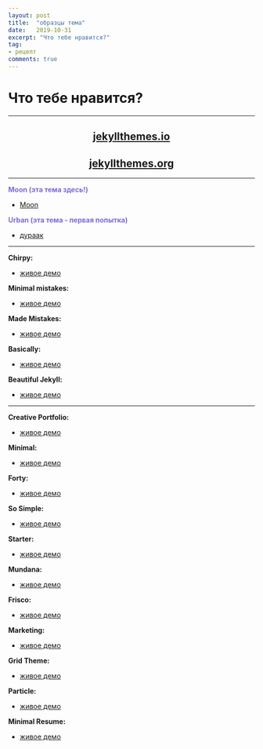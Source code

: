 ```yaml
---
layout: post
title:  "образцы тема"
date:   2019-10-31
excerpt: "Что тебе нравится?"
tag:
- рецепт
comments: true
---
```


# Что тебе нравится?

---

## <a href="https://jekyllthemes.io/free"><center> jekyllthemes.io </center></a>
## <a href="http://jekyllthemes.org"><center> jekyllthemes.org </center></a>

---

<span style="color:#7A6ED2;">**Moon (эта тема здесь!)**</span>
- [Moon](https://taylantatli.github.io/Moon/)

<span style="color:#7A6ED2;">**Urban (эта тема - первая попытка)**</span>
- [дураак](https://duraak.github.io)

---

**Chirpy:**
- [живое демо](https://chirpy.cotes.info)

**Minimal mistakes:**
- [живое демо](https://mmistakes.github.io/minimal-mistakes/)

**Made Mistakes:**
- [живое демо](https://mademistakes.com)

**Basically:**
- [живое демо](https://mmistakes.github.io/jekyll-theme-basically-basic/)

**Beautiful Jekyll:**
- [живое демо](https://deanattali.com/beautiful-jekyll/)

---

**Creative Portfolio:**
- [живое демо](https://vidhyav656.github.io/creative-portfolio-jekyll/)

**Minimal:**
- [живое демо](https://desiredpersona.github.io/minimal-jekyll-theme/)

**Forty:**
- [живое демо](https://andrewbanchich.github.io/forty-jekyll-theme/)

**So Simple:**
- [живое демо](https://mmistakes.github.io/so-simple-theme/)

**Starter:**
- [живое демо](https://mmistakes.github.io/mm-github-pages-starter/)

**Mundana:**
- [живое демо](https://wowthemesnet.github.io/mundana-theme-jekyll/)

**Frisco:**
- [живое демо](https://brave-submarine.cloudvent.net)

**Marketing:**
- [живое демо](https://cetinajero.github.io/jekyll-theme-marketing/)

**Grid Theme:**
- [живое демо](https://insideblock.github.io/theme-grid-black-grey-jekyll-theme/)

**Particle:**
- [живое демо](https://nrandecker.github.io/particle/)

**Minimal Resume:**
- [живое демо](https://jekyll-theme-minimal-resume.netlify.com)